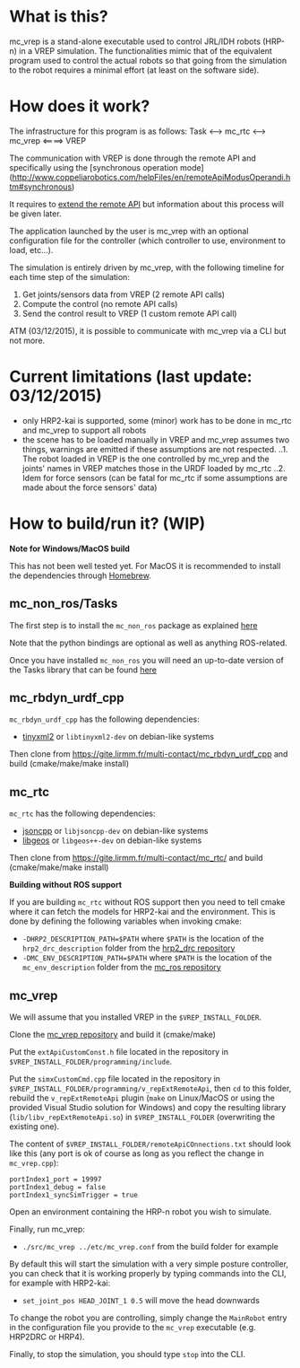What is this?
==

mc_vrep is a stand-alone executable used to control JRL/IDH robots (HRP-n) in a VREP simulation. The functionalities mimic that of the equivalent program used to control the actual robots so that going from the simulation to the robot requires a minimal effort (at least on the software side).

How does it work?
==

The infrastructure for this program is as follows:
Task <--> mc_rtc <--> mc_vrep <====> VREP

The communication with VREP is done through the remote API and specifically using the [synchronous operation mode] (http://www.coppeliarobotics.com/helpFiles/en/remoteApiModusOperandi.htm#synchronous)

It requires to [extend the remote API](http://www.coppeliarobotics.com/helpFiles/en/remoteApiExtension.htm) but information about this process will be given later.

The application launched by the user is mc_vrep with an optional configuration file for the controller (which controller to use, environment to load, etc...).

The simulation is entirely driven by mc_vrep, with the following timeline for each time step of the simulation:
1. Get joints/sensors data from VREP (2 remote API calls)
2. Compute the control (no remote API calls)
3. Send the control result to VREP (1 custom remote API call)

ATM (03/12/2015), it is possible to communicate with mc_vrep via a CLI but not more.

Current limitations (last update: 03/12/2015)
==

- only HRP2-kai is supported, some (minor) work has to be done in mc_rtc and mc_vrep to support all robots
- the scene has to be loaded manually in VREP and mc_vrep assumes two things, warnings are emitted if these assumptions are not respected.
..1. The robot loaded in VREP is the one controlled by mc_vrep and the joints' names in VREP matches those in the URDF loaded by mc_rtc
..2. Idem for force sensors (can be fatal for mc_rtc if some assumptions are made about the force sensors' data)

How to build/run it? (WIP)
==

**Note for Windows/MacOS build**

This has not been well tested yet. For MacOS it is recommended to install the dependencies through [Homebrew](http://brew.sh/).

mc_non_ros/Tasks
--

The first step is to install the `mc_non_ros` package as explained [here](https://gite.lirmm.fr/multi-contact/installation_wiki/wikis/home)

Note that the python bindings are optional as well as anything ROS-related.

Once you have installed `mc_non_ros` you will need an up-to-date version of the Tasks library that can be found [here](https://github.com/gergondet/Tasks)

mc_rbdyn_urdf_cpp
--

`mc_rbdyn_urdf_cpp` has the following dependencies:
* [tinyxml2](http://www.grinninglizard.com/tinyxml2/) or `libtinyxml2-dev` on debian-like systems

Then clone from https://gite.lirmm.fr/multi-contact/mc_rbdyn_urdf_cpp and build (cmake/make/make install)

mc_rtc
--

`mc_rtc` has the following dependencies:
* [jsoncpp](https://github.com/open-source-parsers/jsoncpp) or `libjsoncpp-dev` on debian-like systems
* [libgeos](https://github.com/libgeos/libgeos) or `libgeos++-dev` on debian-like systems

Then clone from https://gite.lirmm.fr/multi-contact/mc_rtc/ and build (cmake/make/make install)

**Building without ROS support**

If you are building `mc_rtc` without ROS support then you need to tell cmake where it can fetch the models for HRP2-kai and the environment. This is done by defining the following variables when invoking cmake:
* `-DHRP2_DESCRIPTION_PATH=$PATH` where `$PATH` is the location of the `hrp2_drc_description` folder from the [hrp2_drc repository](https://gite.lirmm.fr/mc-hrp2/hrp2_drc)
* `-DMC_ENV_DESCRIPTION_PATH=$PATH` where `$PATH` is the location of the `mc_env_description` folder from the [mc_ros repository](https://gite.lirmm.fr/multi-contact/mc_ros)

mc_vrep
--

We will assume that you installed VREP in the `$VREP_INSTALL_FOLDER`.

Clone the [mc_vrep repository](https://gite.lirmm.fr/multi-contact/mc_vrep) and build it (cmake/make)

Put the `extApiCustomConst.h` file located in the repository in `$VREP_INSTALL_FOLDER/programming/include`.

Put the `simxCustomCmd.cpp` file located in the repository in `$VREP_INSTALL_FOLDER/programming/v_repExtRemoteApi`, then `cd` to this folder, rebuild the `v_repExtRemoteApi` plugin (`make` on Linux/MacOS or using the provided Visual Studio solution for Windows) and copy the resulting library (`lib/libv_repExtRemoteApi.so`) in `$VREP_INSTALL_FOLDER` (overwriting the existing one).

The content of `$VREP_INSTALL_FOLDER/remoteApiCOnnections.txt` should look like this (any port is ok of course as long as you reflect the change in `mc_vrep.cpp`):
```
portIndex1_port = 19997
portIndex1_debug = false
portIndex1_syncSimTrigger = true
```

Open an environment containing the HRP-n robot you wish to simulate.

Finally, run mc_vrep:
* `./src/mc_vrep ../etc/mc_vrep.conf` from the build folder for example

By default this will start the simulation with a very simple posture controller, you can check that it is working properly by typing commands into the CLI, for example with HRP2-kai:
* `set_joint_pos HEAD_JOINT_1 0.5` will move the head downwards

To change the robot you are controlling, simply change the `MainRobot` entry in
the configuration file you provide to the `mc_vrep` executable (e.g. HRP2DRC or
HRP4).

Finally, to stop the simulation, you should type `stop` into the CLI.
